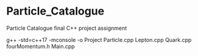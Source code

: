 # Particle_Catalogue
Particle Catalogue final C++ project assignment


g++ -std=c++17 -mconsole -o Project Particle.cpp Lepton.cpp Quark.cpp fourMomentum.h Main.cpp
